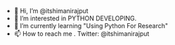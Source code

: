 - 👋 Hi, I’m @itshimanirajput
- 👀 I’m interested in PYTHON DEVELOPING.
- 🌱 I’m currently learning "Using Python For Research"
- 📫 How to reach me . Twitter: @itshimanirajput
